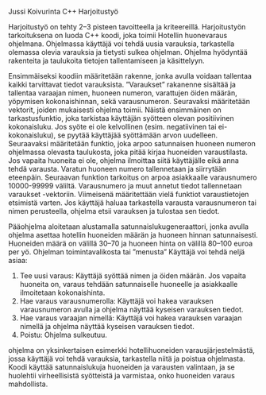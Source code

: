 Jussi Koivurinta
C++ Harjoitustyö

Harjoitustyö on tehty 2–3 pisteen tavoitteella ja kriteereillä. Harjoitustyön tarkoituksena on luoda C++ koodi, joka toimii Hotellin huonevaraus ohjelmana. Ohjelmassa käyttäjä voi tehdä uusia varauksia, tarkastella olemassa olevia varauksia ja tietysti sulkea ohjelman. Ohjelma hyödyntää rakenteita ja taulukoita tietojen tallentamiseen ja käsittelyyn.

Ensimmäiseksi koodiin määritetään rakenne, jonka avulla voidaan tallentaa kaikki tarvittavat tiedot varauksista. ”Varaukset” rakanenne sisältää ja tallentaa varaajan nimen, huoneen numeron, varattujen öiden määrän, yöpymisen kokonaishinnan, sekä varausnumeron. 
Seuravaksi määritetään vektorit, joiden mukaisesti ohjelma toimii. Näistä ensimmäinen on tarkastusfunktio, joka tarkistaa käyttäjän syötteen olevan positiivinen kokonaisluku. Jos syöte ei ole kelvollinen (esim. negatiivinen tai ei-kokonaisluku), se pyytää käyttäjää syöttämään arvon uudelleen.
Seuraavaksi määritetään funktio, joka arpoo satunnaisen huoneen numeron ohjelmassa olevasta taulukosta, joka pitää kirjaa huoneiden varaustilasta. 
Jos vapaita huoneita ei ole, ohjelma ilmoittaa siitä käyttäjälle eikä anna tehdä varausta. Varatun huoneen numero tallennetaan ja siirrytään eteenpäin.
Seuraavan funktion tarkoitus on arpoa asiakkaalle varausnumero 10000-99999 väliltä. Varausnumero ja muut annetut tiedot tallennetaan varaukset -vektoriin.
Viimeisenä määritettään vielä funktiot varaustietojen etsimistä varten. Jos käyttäjä haluaa tarkastella varausta varausnumeron tai nimen perusteella, ohjelma etsii varauksen ja tulostaa sen tiedot.

Pääohjelma aloitetaan alustamalla satunnaislukugeneraattori, jonka avulla ohjelma asettaa hotellin huoneiden määrän ja huoneen hinnan satunnaisesti. Huoneiden määrä on välillä 30–70 ja huoneen hinta on välillä 80–100 euroa per yö.
Ohjelman toimintavalikosta tai ”menusta” Käyttäjä voi tehdä neljä asiaa:
1.	Tee uusi varaus: Käyttäjä syöttää nimen ja öiden määrän. Jos vapaita huoneita on, varaus tehdään satunnaiselle huoneelle ja asiakkaalle ilmoitetaan kokonaishinta.
2.	Hae varaus varausnumerolla: Käyttäjä voi hakea varauksen varausnumeron avulla ja ohjelma näyttää kyseisen varauksen tiedot.
3.	Hae varaus varaajan nimellä: Käyttäjä voi hakea varauksen varaajan nimellä ja ohjelma näyttää kyseisen varauksen tiedot.
4.	Poistu: Ohjelma sulkeutuu.

ohjelma on yksinkertaisen esimerkki hotellihuoneiden varausjärjestelmästä, jossa käyttäjä voi tehdä varauksia, tarkastella niitä ja poistua ohjelmasta. Koodi käyttää satunnaislukuja huoneiden ja varausten valintaan, ja se huolehtii virheellisistä syötteistä ja varmistaa, onko huoneiden varaus mahdollista.
